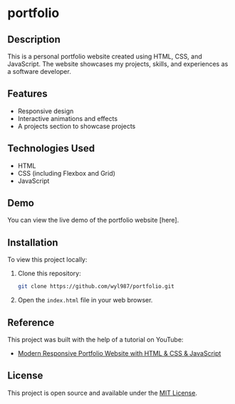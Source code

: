 # portfolio

## Description
This is a personal portfolio website created using HTML, CSS, and JavaScript. The website showcases my projects, skills, and experiences as a software developer. 

## Features
- Responsive design
- Interactive animations and effects
- A projects section to showcase projects

## Technologies Used
- HTML
- CSS (including Flexbox and Grid)
- JavaScript

## Demo
You can view the live demo of the portfolio website [here].

## Installation
To view this project locally:
1. Clone this repository:
    ```bash
    git clone https://github.com/wyl987/portfolio.git
    ```
2. Open the `index.html` file in your web browser.

## Reference
This project was built with the help of a tutorial on YouTube:
- [Modern Responsive Portfolio Website with HTML & CSS & JavaScript](https://www.youtube.com/watch?v=NWZQkwXtHJo)

## License
This project is open source and available under the [MIT License](LICENSE).
